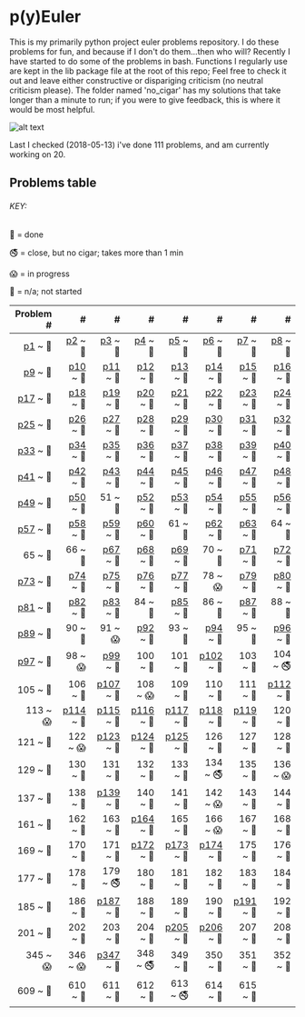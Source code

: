 # p(y)Euler

This is my primarily python project euler problems repository.
I do these problems for fun, and because if I don't do them...then who will?
Recently I have started to do some of the problems in bash. 
Functions I regularly use are kept in the lib package file at the root of this repo;
Feel free to check it out and leave either constructive or dispariging criticism (no neutral criticism please). 
The folder named 'no_cigar' has my solutions that take longer than a minute to run; 
if you were to give feedback, this is where it would be most helpful.

![alt text](https://projecteuler.net/profile/rubinj.png)

Last I checked (2018-05-13) i've done 111 problems, and am currently working on 20.

## Problems table

###### KEY:
 
:snake: = done

:no_smoking: = close, but no cigar; takes more than 1 min

:scream: = in progress

:see_no_evil: = n/a; not started

| Problem # | # | # | # | # | # | # | # |
| ---: | ---: | ---: | ---: | ---: | ---: | ---: | ---: |
|[p1](done/euler_001.py) ~ :snake:|[p2](done/euler_002.py) ~ :snake:|[p3](done/euler_003.py) ~ :snake:|[p4](done/euler_004.py) ~ :snake:|[p5](done/euler_005.py) ~ :snake:|[p6](done/euler_006.py) ~ :snake:|[p7](done/euler_007.py) ~ :snake:|[p8](done/euler_008.py) ~ :snake:|
|[p9](done/euler_009.py) ~ :snake:|[p10](done/euler_010.py) ~ :snake:|[p11](done/euler_011.py) ~ :snake:|[p12](done/euler_012.py) ~ :snake:|[p13](done/euler_013.py) ~ :snake:|[p14](done/euler_014.py) ~ :snake:|[p15](done/euler_015.py) ~ :snake:|[p16](done/euler_016.py) ~ :snake:|
|[p17](done/euler_017.py) ~ :snake:|[p18](done/euler_018.py) ~ :snake:|[p19](done/euler_019.py) ~ :snake:|[p20](done/euler_020.py) ~ :snake:|[p21](done/euler_021.py) ~ :snake:|[p22](done/euler_022.py) ~ :snake:|[p23](done/euler_023.py) ~ :snake:|[p24](done/euler_024.py) ~ :snake:|
|[p25](done/euler_025.py) ~ :snake:|[p26](done/euler_026.py) ~ :snake:|[p27](done/euler_027.py) ~ :snake:|[p28](done/euler_028.py) ~ :snake:|[p29](done/euler_029.py) ~ :snake:|[p30](done/euler_030.py) ~ :snake:|[p31](done/euler_031.py) ~ :snake:|[p32](done/euler_032.py) ~ :snake:|
|[p33](done/euler_033.py) ~ :snake:|[p34](done/euler_034.py) ~ :snake:|[p35](done/euler_035.py) ~ :snake:|[p36](done/euler_036.py) ~ :snake:|[p37](done/euler_037.py) ~ :snake:|[p38](done/euler_038.py) ~ :snake:|[p39](done/euler_039.py) ~ :snake:|[p40](done/euler_040.py) ~ :snake:|
|[p41](done/euler_041.py) ~ :snake:|[p42](done/euler_042.py) ~ :snake:|[p43](done/euler_043.py) ~ :snake:|[p44](done/euler_044.py) ~ :snake:|[p45](done/euler_045.py) ~ :snake:|[p46](done/euler_046.py) ~ :snake:|[p47](done/euler_047.py) ~ :snake:|[p48](done/euler_048.py) ~ :snake:|
|[p49](done/euler_049.py) ~ :snake:|[p50](done/euler_050.py) ~ :snake:|51 ~ :see_no_evil:|[p52](done/euler_052.py) ~ :snake:|[p53](done/euler_053.py) ~ :snake:|[p54](done/euler_054.py) ~ :snake:|[p55](done/euler_055.py) ~ :snake:|[p56](done/euler_056.py) ~ :snake:|
|[p57](done/euler_057.py) ~ :snake:|[p58](done/euler_058.py) ~ :snake:|[p59](done/euler_059.py) ~ :snake:|[p60](done/euler_060.py) ~ :snake:|61 ~ :see_no_evil:|[p62](done/euler_062.py) ~ :snake:|[p63](done/euler_063.py) ~ :snake:|64 ~ :see_no_evil:|
|65 ~ :see_no_evil:|66 ~ :see_no_evil:|[p67](done/euler_067.py) ~ :snake:|[p68](done/euler_068.py) ~ :snake:|[p69](done/euler_069.py) ~ :snake:|70 ~ :see_no_evil:|[p71](done/euler_071.py) ~ :snake:|[p72](done/euler_072.py) ~ :snake:|
|[p73](done/euler_073.py) ~ :snake:|[p74](done/euler_074.py) ~ :snake:|[p75](done/euler_075.py) ~ :snake:|[p76](done/euler_076.py) ~ :snake:|[p77](done/euler_077.py) ~ :snake:|78 ~ :scream:|[p79](done/euler_079.py) ~ :snake:|[p80](done/euler_080.py) ~ :snake:|
|[p81](done/euler_081.py) ~ :snake:|[p82](done/euler_082.py) ~ :snake:|[p83](done/euler_083.py) ~ :snake:|84 ~ :see_no_evil:|[p85](done/euler_085.py) ~ :snake:|86 ~ :see_no_evil:|[p87](done/euler_087.py) ~ :snake:|88 ~ :see_no_evil:|
|[p89](done/euler_089.py) ~ :snake:|90 ~ :see_no_evil:|91 ~ :scream:|[p92](done/euler_092.py) ~ :snake:|93 ~ :see_no_evil:|[p94](done/euler_094.py) ~ :snake:|95 ~ :see_no_evil:|[p96](done/euler_096.py) ~ :snake:|
|[p97](done/euler_097.py) ~ :snake:|98 ~ :scream:|[p99](done/euler_099.py) ~ :snake:|100 ~ :see_no_evil:|101 ~ :see_no_evil:|[p102](done/euler_102.py) ~ :snake:|103 ~ :see_no_evil:|104 ~ :no_smoking:|
|105 ~ :see_no_evil:|106 ~ :see_no_evil:|[p107](done/euler_107.py) ~ :snake:|108 ~ :scream:|109 ~ :see_no_evil:|110 ~ :see_no_evil:|111 ~ :see_no_evil:|[p112](done/euler_112.py) ~ :snake:|
|113 ~ :scream:|[p114](done/euler_114.py) ~ :snake:|[p115](done/euler_115.py) ~ :snake:|[p116](done/euler_116.py) ~ :snake:|[p117](done/euler_117.py) ~ :snake:|[p118](done/euler_118.py) ~ :snake:|[p119](done/euler_119.py) ~ :snake:|120 ~ :see_no_evil:|
|121 ~ :see_no_evil:|122 ~ :scream:|[p123](done/euler_123.py) ~ :snake:|[p124](done/euler_124.py) ~ :snake:|[p125](done/euler_125.py) ~ :snake:|126 ~ :see_no_evil:|127 ~ :see_no_evil:|128 ~ :see_no_evil:|
|129 ~ :see_no_evil:|130 ~ :see_no_evil:|131 ~ :see_no_evil:|132 ~ :see_no_evil:|133 ~ :see_no_evil:|134 ~ :no_smoking:|135 ~ :see_no_evil:|136 ~ :scream:|
|137 ~ :see_no_evil:|138 ~ :see_no_evil:|[p139](done/euler_139.py) ~ :snake:|140 ~ :see_no_evil:|141 ~ :see_no_evil:|142 ~ :scream:|143 ~ :see_no_evil:|144 ~ :see_no_evil:|
|161 ~ :see_no_evil:|162 ~ :see_no_evil:|163 ~ :see_no_evil:|[p164](done/euler_164.py) ~ :snake:|165 ~ :see_no_evil:|166 ~ :scream:|167 ~ :see_no_evil:|168 ~ :see_no_evil:|
|169 ~ :see_no_evil:|170 ~ :see_no_evil:|171 ~ :see_no_evil:|[p172](done/euler_172.py) ~ :snake:|[p173](done/euler_173.py) ~ :snake:|[p174](done/euler_174.py) ~ :snake:|175 ~ :see_no_evil:|176 ~ :see_no_evil:|
|177 ~ :see_no_evil:|178 ~ :see_no_evil:|179 ~ :no_smoking:|180 ~ :see_no_evil:|181 ~ :see_no_evil:|182 ~ :see_no_evil:|183 ~ :see_no_evil:|184 ~ :see_no_evil:|
|185 ~ :see_no_evil:|186 ~ :see_no_evil:|[p187](done/euler_187.py) ~ :snake:|188 ~ :see_no_evil:|189 ~ :see_no_evil:|190 ~ :see_no_evil:|[p191](done/euler_191.py) ~ :snake:|192 ~ :see_no_evil:|
|201 ~ :see_no_evil:|202 ~ :see_no_evil:|203 ~ :see_no_evil:|204 ~ :see_no_evil:|[p205](done/euler_205.py) ~ :snake:|[p206](done/euler_206.py) ~ :snake:|207 ~ :see_no_evil:|208 ~ :see_no_evil:|
|345 ~ :scream:|346 ~ :scream:|[p347](done/euler_347.py) ~ :snake:|348 ~ :no_smoking:|349 ~ :see_no_evil:|350 ~ :see_no_evil:|351 ~ :see_no_evil:|352 ~ :see_no_evil:|
|609 ~ :see_no_evil:|610 ~ :see_no_evil:|611 ~ :see_no_evil:|612 ~ :see_no_evil:|613 ~ :no_smoking:|614 ~ :see_no_evil:|615 ~ :see_no_evil:|

